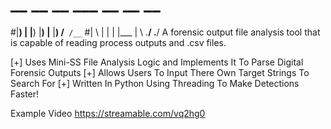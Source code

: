 # __     __   __   ___  __      __   __  
#|__) | |__) |__) |__  |__)    /__` /__` 
#|  \ | |    |    |___ |  \   .__/ .__/ 
A forensic output file analysis tool that is capable of reading process outputs and .csv files.


[+] Uses Mini-SS File Analysis Logic and Implements It To Parse Digital Forensic Outputs
[+] Allows Users To Input There Own Target Strings To Search For
[+] Written In Python Using Threading To Make Detections Faster!


Example Video
https://streamable.com/vq2hg0 
